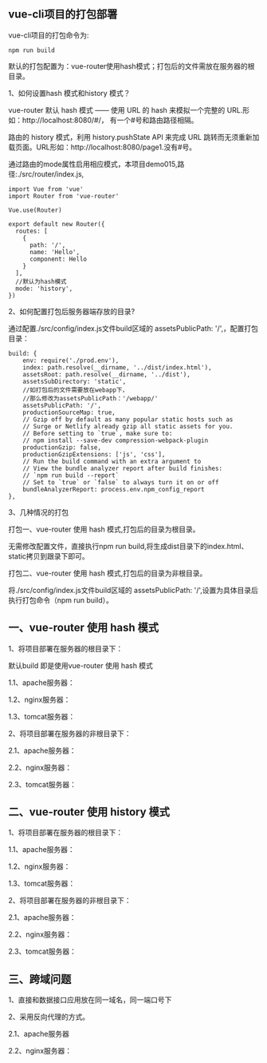 vue-cli项目的打包部署
----

   vue-cli项目的打包命令为:
   
   ```
   npm run build
   ```

   默认的打包配置为：vue-router使用hash模式；打包后的文件需放在服务器的根目录。
   
1、如何设置hash 模式和history 模式？
   
   vue-router 默认 hash 模式 —— 使用 URL 的 hash 来模拟一个完整的 URL.形如：http://localhost:8080/#/，  有一个#号和路由路径相隔。
   
   路由的 history 模式，利用 history.pushState API 来完成 URL 跳转而无须重新加载页面。URL形如：http://localhost:8080/page1.没有#号。
   
   通过路由的mode属性启用相应模式，本项目demo015,路径:./src/router/index.js,
   
   ```
   import Vue from 'vue'
   import Router from 'vue-router'
   
   Vue.use(Router)
   
   export default new Router({
     routes: [
       {
         path: '/',
         name: 'Hello',
         component: Hello
       }
     ],
     //默认为hash模式
     mode: 'history',
   })
   ```


2、如何配置打包后服务器端存放的目录?

   通过配置./src/config/index.js文件build区域的 assetsPublicPath: '/',，配置打包目录：
   
   ```
   build: {
       env: require('./prod.env'),
       index: path.resolve(__dirname, '../dist/index.html'),
       assetsRoot: path.resolve(__dirname, '../dist'),
       assetsSubDirectory: 'static',
       //如打包后的文件需要放在webapp下，
       //那么修改为assetsPublicPath：'/webapp/'
       assetsPublicPath: '/',
       productionSourceMap: true,
       // Gzip off by default as many popular static hosts such as
       // Surge or Netlify already gzip all static assets for you.
       // Before setting to `true`, make sure to:
       // npm install --save-dev compression-webpack-plugin
       productionGzip: false,
       productionGzipExtensions: ['js', 'css'],
       // Run the build command with an extra argument to
       // View the bundle analyzer report after build finishes:
       // `npm run build --report`
       // Set to `true` or `false` to always turn it on or off
       bundleAnalyzerReport: process.env.npm_config_report
   },
   ```

3、几种情况的打包

  打包一、vue-router 使用 hash 模式,打包后的目录为根目录。
  
  无需修改配置文件，直接执行npm run build,将生成dist目录下的index.html、static拷贝到跟录下即可。
  
  打包二、vue-router 使用 hash 模式,打包后的目录为非根目录。
  
  将./src/config/index.js文件build区域的 assetsPublicPath: '/',设置为具体目录后执行打包命令（npm run build）。
  
   
一、vue-router 使用 hash 模式
-----
   
   1、将项目部署在服务器的根目录下：
   
   默认build 即是使用vue-router 使用 hash 模式
   
   1.1、apache服务器：
   
   
   1.2、nginx服务器：
   
   
   1.3、tomcat服务器：
   
   
   
   2、将项目部署在服务器的非根目录下：


   2.1、apache服务器：
   
   
   2.2、nginx服务器：
   
   
   2.3、tomcat服务器：





二、vue-router 使用 history 模式
-----

1、将项目部署在服务器的根目录下：
   
   
   1.1、apache服务器：
   
   
   1.2、nginx服务器：
   
   
   1.3、tomcat服务器：
   
   
   
   2、将项目部署在服务器的非根目录下：


   2.1、apache服务器：
   
   
   2.2、nginx服务器：
   
   
   2.3、tomcat服务器：


三、跨域问题
----
   
   1、直接和数据接口应用放在同一域名，同一端口号下
   
   
   
   
   2、采用反向代理的方式。
   
   
   2.1、apache服务器
   
   
   
   2.2、nginx服务器：
